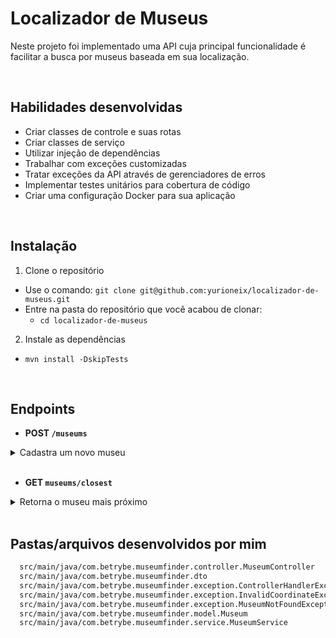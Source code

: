 # Localizador de Museus

Neste projeto foi implementado uma API cuja principal funcionalidade é facilitar a busca por museus baseada em sua localização.

<br> 

## Habilidades desenvolvidas

- Criar classes de controle e suas rotas
- Criar classes de serviço
- Utilizar injeção de dependências
- Trabalhar com exceções customizadas
- Tratar exceções da API através de gerenciadores de erros
- Implementar testes unitários para cobertura de código
- Criar uma configuração Docker para sua aplicação

<br>

## Instalação

1. Clone o repositório
  - Use o comando: `git clone git@github.com:yurioneix/localizador-de-museus.git`
  - Entre na pasta do repositório que você acabou de clonar:
    - `cd localizador-de-museus`

2. Instale as dependências
  - `mvn install -DskipTests`

<br>

## Endpoints

- <strong> POST `/museums` </strong>

<details>
  <summary>Cadastra um novo museu</summary>

  - Retorna como resposta o status 201 (CREATED) com o objeto criado no corpo da resposta. Exemplo:
    ```json
      {
        "name": "Museu Casa Memória dos Ex-Combatentes da Segunda Guerra Mundial",
        "description": "Preservação da memória dos ex-combatentes da Segunda Guerra.",
        "address": "SGAN 913, s/n, conjunto F , Asa Norte, 70790-130, Brasília, DF",
        "collectionType": "História",
        "subject": "História",
        "url": "",
        "coordinate": {
          "latitude": -15.75063,
          "longitude": -47.9001824
      }
    ```
</details>

<br>

- <strong> GET `museums/closest` </strong>

<details>
  <summary>Retorna o museu mais próximo</summary>

  - Recebe na rota os seguintes valores por _query string_:
    - `lat`: a latitude
    - `lng`: a longitude
    - `max_dist_km`: a distância máxima em quilômetros
   
  - Um exemplo de chamada:
    - URL: `http://localhost:8080/museums/closest?lat=-20.4435&lng=-54.6478&max_dist_km=10`
    - Retorno da requisição com status 200:
      ```json
          {
            "name": "Parque Estadual das Várzeas do Rio Ivinhema",
            "description": "Parque Estadual.",
            "address": "Rua Desembargador Leão Neto, s/n, Setor 3, Quadra 3, Parque dos Poderes, 79031-902, Campo Grande, MS",
            "collectionType": "Não informada",
            "subject": "Não informada",
            "url": "",
            "coordinate": {
                "latitude": -20.4439029100578,
                "longitude": -54.5663452148438
            }
          }
      ```
</details>

<br>

## Pastas/arquivos desenvolvidos por mim

```bash
  src/main/java/com.betrybe.museumfinder.controller.MuseumController
  src/main/java/com.betrybe.museumfinder.dto
  src/main/java/com.betrybe.museumfinder.exception.ControllerHandlerException
  src/main/java/com.betrybe.museumfinder.exception.InvalidCoordinateException
  src/main/java/com.betrybe.museumfinder.exception.MuseumNotFoundException
  src/main/java/com.betrybe.museumfinder.model.Museum
  src/main/java/com.betrybe.museumfinder.service.MuseumService
```
